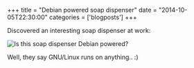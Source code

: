 +++
title = "Debian powered soap dispenser"
date = "2014-10-05T22:30:00"
categories = ['blogposts']
+++

Discovered an interesting soap dispenser at work:
<!--more-->
![Is this soap dispenser Debian powered?](/content/post/04deb/deb.jpg)

Well, they say GNU/Linux runs on anything.. :)
